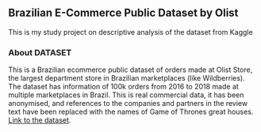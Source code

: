 ## Brazilian E-Commerce Public Dataset by Olist

This is my study project on descriptive analysis of the dataset from Kaggle 

### About DATASET

This is a Brazilian ecommerce public dataset of orders made at Olist Store, the largest department store in Brazilian marketplaces (like Wildberries).
The dataset has information of 100k orders from 2016 to 2018 made at multiple marketplaces in Brazil. 
This is real commercial data, it has been anonymised, and references to the companies and partners in the review text have been replaced with the names of Game of Thrones great houses. [Link to the dataset](https://www.kaggle.com/datasets/olistbr/brazilian-ecommerce).

